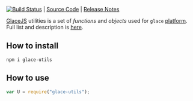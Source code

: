 [![Build Status](https://travis-ci.org/glacejs/glace-utils.svg?branch=master)](https://travis-ci.org/glacejs/glace-utils)
 | [Source Code](https://github.com/glacejs/glace-utils)
 | [Release Notes](tutorial-release-notes.html)

[GlaceJS](https://glacejs.github.io/glace-core/) utilities is a set of *functions* and *objects* used for `glace` [platform](https://github.com/glacejs). Full list and description is [here](module-index.html).

## How to install

```
npm i glace-utils
```

## How to use

```javascript
var U = require("glace-utils");
```